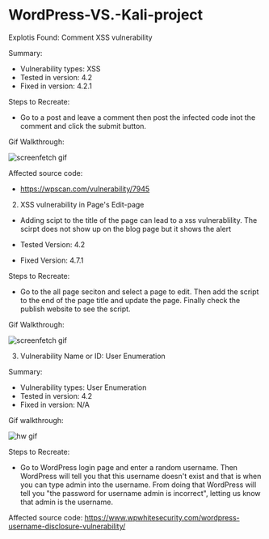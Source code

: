 # WordPress-VS.-Kali-project

Explotis Found: Comment XSS vulnerability

Summary:
- Vulnerability types: XSS
- Tested in version: 4.2
- Fixed in version: 4.2.1

Steps to Recreate: 
- Go to a post and leave a comment then post the infected code inot the comment and click the submit button. 

Gif Walkthrough:

![screenfetch gif](https://user-images.githubusercontent.com/58159183/197911388-72704e01-ed66-4ff4-8f27-e7853888c5f2.gif)

Affected source code: 
- https://wpscan.com/vulnerability/7945


2) XSS vulnerability in Page's Edit-page
- Adding scipt to the title of the page can lead to a xss vulnerablility. The scirpt does not show up on the blog page but it shows the alert

- Tested Version: 4.2 
- Fixed Version: 4.7.1

Steps to Recreate: 
- Go to the all page seciton and select a page to edit. Then add the script to the end of the page title and update the page. Finally check the publish website to see the script. 

Gif Walkthrough:

![screenfetch gif](https://user-images.githubusercontent.com/58159183/197914811-9b6362d7-b634-4436-ae67-21390e1b0770.gif)

3) Vulnerability Name or ID: User Enumeration

Summary:
- Vulnerability types: User Enumeration
- Tested in version: 4.2
- Fixed in version: N/A

Gif walkthrough:

![hw gif](https://user-images.githubusercontent.com/58159183/197917608-758af780-ee8c-4f6d-80b0-13cfb50ff591.gif)

Steps to Recreate: 
- Go to WordPress login page and enter a random username. Then WordPress will tell you that this username doesn't exist and that is when you can type admin into the username. From doing that WordPress will tell you "the password for username admin is incorrect", letting us know that admin is the username.

Affected source code: https://www.wpwhitesecurity.com/wordpress-username-disclosure-vulnerability/
